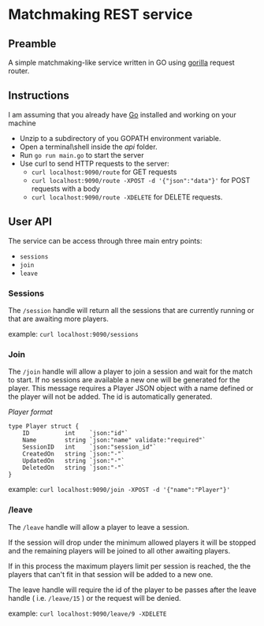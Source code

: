 # Matchmaking REST service

## Preamble
A simple matchmaking-like service written in GO using [gorilla](https://github.com/gorilla/mux) request router.

## Instructions
I am assuming that you already have [Go](https://golang.org/) installed and working on your machine
 - Unzip to a subdirectory of you GOPATH environment variable.
 - Open a terminal\shell inside the _api_ folder.
 - Run `go run main.go` to start the server
 - Use curl to send HTTP requests to the server:
    - `curl localhost:9090/route` for GET requests
    - `curl localhost:9090/route -XPOST -d '{"json":"data"}'` for POST requests with a body
    - `curl localhost:9090/route -XDELETE` for DELETE requests.

## User API

The service can be access through three main entry points:
- `sessions`
- `join`
- `leave`

### Sessions
The `/session` handle will return all the sessions that are currently running or that are awaiting more players.

example: `curl localhost:9090/sessions`

### Join
The `/join` handle will allow a player to join a session and wait for the match to start. If no sessions are available a new one will be generated for the player.
This message requires a Player JSON object with a name defined or the player will not be added.
The id is automatically generated.

*Player format*
```
type Player struct {
	ID          int    `json:"id"`
	Name        string `json:"name" validate:"required"`
	SessionID   int    `json:"session_id"`
	CreatedOn   string `json:"-"`
	UpdatedOn   string `json:"-"`
	DeletedOn   string `json:"-"`
}
```

example: `curl localhost:9090/join -XPOST -d '{"name":"Player"}'`

### /leave
The `/leave` handle will allow a player to leave a session.

If the session will drop under the minimum allowed players it will be stopped and the remaining players will be joined to all other awaiting players.

If in this process the maximum players limit per session is reached, the the players that can't fit in that session will be added to a new one.

The leave handle will require the id of the player to be passes after the leave handle ( i.e. `/leave/15` ) or the request will be denied.

example: `curl localhost:9090/leave/9 -XDELETE`